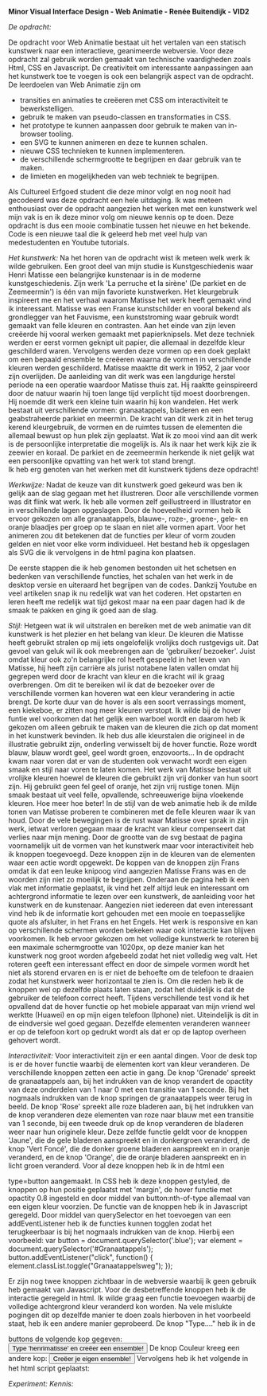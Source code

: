 **Minor Visual Interface Design - Web Animatie - Renée Buitendijk - VID2**

*De opdracht:*

De opdracht voor Web Animatie bestaat uit het vertalen van een statisch kunstwerk naar een interactieve, geanimeerde webversie. 
Voor deze opdracht zal gebruik worden gemaakt van technische vaardigheden zoals Html, CSS en Javascript. De creativiteit om interessante
aanpassingen aan het kunstwerk toe te voegen is ook een belangrijk aspect van de opdracht. 
De leerdoelen van Web Animatie zijn om
- transities en animaties te creëeren met CSS om interactiviteit te bewerkstelligen.
- gebruik te maken van pseudo-classen en transformaties in CSS.
- het prototype te kunnen aanpassen door gebruik te maken van in-browser tooling.
- een SVG te kunnen animeren en deze te kunnen schalen. 
- nieuwe CSS technieken te kunnen implementeren.
- de verschillende schermgrootte te begrijpen en daar gebruik van te maken.
- de limieten en mogelijkheden van web techniek te begrijpen. 

Als Cultureel Erfgoed student die deze minor volgt en nog nooit had gecodeerd was deze opdracht een hele uitdaging. Ik was meteen enthousiast over de opdracht aangezien het werken met een kunstwerk wel mijn vak is en ik deze minor volg om nieuwe kennis op te doen. 
Deze opdracht is dus een mooie combinatie tussen het nieuwe en het bekende. Code is een nieuwe taal die ik geleerd heb met veel hulp van 
medestudenten en Youtube tutorials.

*Het kunstwerk:*
Na het horen van de opdracht wist ik meteen welk werk ik wilde gebruiken. Een groot deel van mijn studie is Kunstgeschiedenis waar Henri
Matisse een belangrijke kunstenaar is in de moderne kunstgeschiedenis. Zijn werk 'La perruche et la sirène' (De parkiet en de Zeemeermin') is één van mijn favoriete kunstwerken. Het kleurgebruik inspireert me en het verhaal waarom Matisse het werk heeft gemaakt vind ik interessant. Matisse was een Franse kunstschilder en vooral bekend als grondlegger van het Fauvisme, een kunststroming waar gebruik wordt gemaakt van felle kleuren en contrasten. Aan het einde van zijn leven creëerde hij vooral werken gemaakt met papierknipsels. Met deze techniek werden er eerst vormen geknipt uit papier, die allemaal in dezelfde kleur geschilderd waren. Vervolgens werden deze vormen op een doek geplakt om een bepaald ensemble te creëeren waarna de vormen in verschillende kleuren werden geschilderd. Matisse maaktte dit werk in 1952, 2 jaar voor zijn overlijden. De aanleiding van dit werk was een langdurige herstel periode na een operatie waardoor Matisse thuis zat. Hij raaktte geinspireerd door de natuur waarin hij toen lange tijd verplicht tijd moest doorbrengen. Hij noemde dit werk een kleine tuin waarin hij kon wandelen. Het werk bestaat uit verschillende vormen: granaatappels, bladeren en een geabstraheerde parkiet en meermin. De kracht van dit werk zit in het terug kerend kleurgebruik, de vormen en de ruimtes tussen de elementen die allemaal bewust op hun plek zijn geplaatst. 
Wat ik zo mooi vind aan dit werk is de persoonlijke interpretatie die mogelijk is. Als ik naar het werk kijk zie ik zeewier en koraal. De parkiet en de zeemeermin herkende ik niet gelijk wat een persoonlijke opvatting van het werk tot stand brengt.  
Ik heb erg genoten van het werken met dit kunstwerk tijdens deze opdracht!

*Werkwijze:*
Nadat de keuze van dit kunstwerk goed gekeurd was ben ik gelijk aan de slag gegaan met het illustreren. Door alle verschillende vormen was dit flink wat werk. Ik heb alle vormen zelf geillustreerd in Illustrator en in verschillende lagen opgeslagen. Door de hoeveelheid vormen heb ik ervoor gekozen om alle granaatappels, blauwe-, roze-, groene-, gele- en oranje blaadjes per groep op te slaan en niet alle vormen apart. Voor het animeren zou dit betekenen dat de functies per kleur of vorm zouden gelden en niet voor elke vorm individueel. Het bestand heb ik opgeslagen als SVG die ik vervolgens in de html pagina kon plaatsen. 

De eerste stappen die ik heb genomen bestonden uit het schetsen en bedenken van verschillende functies, het schalen van het werk in de desktop versie en uiteraard het begrijpen van de codes. Dankzij Youtube en veel artikelen snap ik nu redelijk wat van het coderen. Het opstarten en leren heeft me redelijk wat tijd gekost maar na een paar dagen had ik de smaak te pakken en ging ik goed aan de slag. 

*Stijl:*
Hetgeen wat ik wil uitstralen en bereiken met de web animatie van dit kunstwerk is het plezier en het belang van kleur. De kleuren die Matisse heeft gebruikt stralen op mij iets ongelofelijk vrolijks doch rustgevigs uit. Dat gevoel van geluk wil ik ook meebrengen aan de 'gebruiker/ bezoeker'. Juist omdat kleur ook zo'n belangrijke rol heeft gespeeld in het leven van Matisse, hij heeft zijn carrière als jurist notabene laten vallen omdat hij gegrepen werd door de kracht van kleur en die kracht wil ik graag overbrengen. 
Om dit te bereiken wil ik dat de bezoeker over de verschillende vormen kan hoveren wat een kleur verandering in actie brengt. De korte duur van de hover is als een soort verrassings moment, een kiekeboe, er zitten nog meer kleuren verstopt. 
Ik wilde bij de hover funtie wel voorkomen dat het gelijk een warboel wordt en daarom heb ik gekozen om alleen gebruik te maken van de kleuren die zich op dat moment in het kunstwerk bevinden. Ik heb dus alle kleurstalen die origineel in de illustratie gebruikt zijn, onderling verwisselt bij de hover functie. Roze wordt blauw, blauw wordt geel, geel wordt groen, enzovoorts...
In de opdracht kwam naar voren dat er van de studenten ook verwacht wordt een eigen smaak en stijl naar voren te laten komen. 
Het werk van Matisse bestaat uit vrolijke kleuren hoewel de kleuren die gebruikt zijn vrij donker van hun soort zijn. Hij gebruikt geen fel geel of oranje, het zijn vrij rustige tonen. Mijn smaak bestaat uit veel felle, opvallende, schreeuwerige bijna vloekende kleuren. Hoe meer hoe beter! In de stijl van de web animatie heb ik de milde tonen van Matisse proberen te combineren met de felle kleuren waar ik van houd. Door de vele bewegingen is de rust waar Matisse over sprak in zijn werk, ietwat verloren gegaan maar de kracht van kleur compenseert dat verlies naar mijn mening. 
Door de grootte van de svg bestaat de pagina voornamelijk uit de vormen van het kunstwerk maar voor interactiviteit heb ik knoppen toegevoegd. Deze knoppen zijn in de kleuren van de elementen waar een actie wordt opgewekt. De koppen van de knoppen zijn Frans omdat ik dat een leuke knipoog vind aangezien Matisse Frans was en de woorden zijn niet zo moeilijk te begrijpen. 
Onderaan de pagina heb ik een vlak met informatie geplaatst, ik vind het zelf altijd leuk en interessant om achtergrond informatie te lezen over een kunstwerk, de aanleiding voor het kunstwerk en de kunstenaar. Aangezien niet iedereen dat even interessant vind heb ik de informatie kort gehouden met een mooie en toepasselijke quote als afsluiter, in het Frans en het Engels. 
Het werk is responsive en kan op verschillende schermen worden bekeken waar ook interactie kan blijven voorkomen. Ik heb ervoor gekozen om het volledige kunstwerk te roteren bij een maximale schermgrootte van 1020px, op deze manier kan het kunstwerk nog groot worden afgebeeld zodat het niet volledig weg valt. Het roteren geeft een interessant effect en door de simpele vormen wordt het niet als storend ervaren en is er niet de behoefte om de telefoon te draaien zodat het kunstwerk weer horizontaal te zien is. Om die reden heb ik de knoppen wel op dezelfde plaats laten staan, zodat het duidelijk is dat de gebruiker de telefoon correct heeft. 
Tijdens verschillende test vond ik het opvallend dat de hover functie op het mobiele apparaat van mijn vriend wel werktte (Huawei) en op mijn eigen telefoon (Iphone) niet. Uiteindelijk is dit in de eindversie wel goed gegaan. Dezelfde elementen veranderen wanneer er op de telefoon kort op gedrukt wordt als dat er op de laptop overheen gehovert wordt. 

*Interactiviteit:*
Voor interactiviteit zijn er een aantal dingen. Voor de desk top is er de hover functie waarbij de elementen kort van kleur veranderen.
De verschillende knoppen zetten een actie in gang. De knop 'Grenade' spreekt de granaatappels aan, bij het indrukken van de knop verandert de opactity van deze onderdelen van 1 naar 0 met een transitie van 1 seconde. Bij het nogmaals indrukken van de knop springen de granaatappels weer terug in beeld. De knop 'Rose' spreekt alle roze bladeren aan, bij het indrukken van de knop veranderen deze elementen van roze naar blauw met een transitie van 1 seconde, bij een tweede druk op de knop veranderen de bladeren weer naar hun originele kleur. Deze zelfde functie geldt voor de knoppen 'Jaune', die de gele bladeren aanspreekt en in donkergroen veranderd, de knop 'Vert Foncé', die de donker groene bladeren aanspreekt en in oranje veranderd, en de knop 'Orange', die de oranje bladeren aanspreekt en in licht groen veranderd. Voor al deze knoppen heb ik in de html een <div> type=button aangemaakt. In CSS heb ik deze knoppen gestyled, de knoppen op hun positie geplaatst met 'margin', de hover functie met opactity 0.8 ingesteld en door middel van button:nth-of-type allemaal van een eigen kleur voorzien. De functie van de knoppen heb ik in Javascript geregeld. Door middel van querySelector en het toevoegen van een addEventListener heb ik de functies kunnen togglen zodat het terugkeerbaar is bij het nogmaals indrukken van de knop. Hierbij een voorbeeld: 
var button = document.querySelector('.blue');
var element = document.querySelector('#Granaatappels');
button.addEventListener("click", function() {
  element.classList.toggle("Granaatappelsweg");
}); 

Er zijn nog twee knoppen zichtbaar in de webversie waarbij ik geen gebruik heb gemaakt van Javascript. Voor de desbetreffende knoppen heb ik de interactie geregeld in html. Ik wilde graag een functie toevoegen waarbij de volledige achtergrond kleur veranderd kon worden. Na vele mislukte pogingen dit op dezelfde manier te doen zoals hierboven in het voorbeeld staat, heb ik een andere manier geprobeerd. 
De knop "Type...." heb ik in de <div> buttons de volgende kop gegeven: <button class="ensemble" type="button" name=Klor onclick="JavaScript:achtergrondkleur('#f76dbb');">Type 'henrimatisse' en creëer een ensemble!</button>
De knop Couleur kreeg een andere kop: <button class="mobiel" type="button" name=Klaar onclick="JavaScript:achtergrondkleur('#f76dbb');">Creëer je eigen ensemble!</button>
Vervolgens heb ik het volgende in het html script geplaatst:     
  <script>
function achtergrondkleur(code) {
  document.bgColor=code;}
</script>
  
*Experiment:*
*Kennis:*




